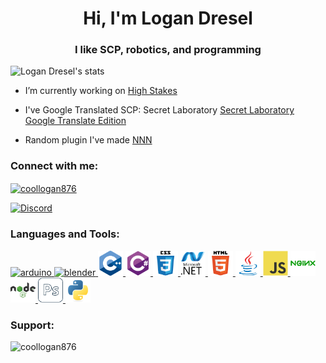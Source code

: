 <h1 align="center">Hi, I'm Logan Dresel</h1>
<h3 align="center">I like SCP, robotics, and programming</h3>

![Logan Dresel's stats](https://github-readme-stats.vercel.app/api?username=coollogan876&show_icons=true&theme=radical)

- I’m currently working on [High Stakes](https://github.com/9204A-B/HighStakes)

- I've Google Translated SCP: Secret Laboratory [Secret Laboratory Google Translate Edition](https://github.com/The-Anomalous-Zone/SLGTE)

- Random plugin I've made [NNN](https://github.com/The-Anomalous-Zone/NNN)

<h3 align="left">Connect with me:</h3>
<p align="left">
<a href="https://www.youtube.com/c/coollogan876" target="blank"><img align="center" src="https://raw.githubusercontent.com/rahuldkjain/github-profile-readme-generator/master/src/images/icons/Social/youtube.svg" alt="coollogan876" height="30" width="40" /></a>
</p>

[![Discord](https://img.shields.io/discord/1071781134033236028?label=Discord&color=%230d98ba)](https://discord.gg/E86dwhPCXj)

<h3 align="left">Languages and Tools:</h3>
<p align="left"> <a href="https://www.arduino.cc/" target="_blank" rel="noreferrer"> <img src="https://cdn.worldvectorlogo.com/logos/arduino-1.svg" alt="arduino" width="40" height="40"/> </a> <a href="https://www.blender.org/" target="_blank" rel="noreferrer"> <img src="https://download.blender.org/branding/community/blender_community_badge_white.svg" alt="blender" width="40" height="40"/> </a> <a href="https://www.w3schools.com/cpp/" target="_blank" rel="noreferrer"> <img src="https://raw.githubusercontent.com/devicons/devicon/master/icons/cplusplus/cplusplus-original.svg" alt="cplusplus" width="40" height="40"/> </a> <a href="https://www.w3schools.com/cs/" target="_blank" rel="noreferrer"> <img src="https://raw.githubusercontent.com/devicons/devicon/master/icons/csharp/csharp-original.svg" alt="csharp" width="40" height="40"/> </a> <a href="https://www.w3schools.com/css/" target="_blank" rel="noreferrer"> <img src="https://raw.githubusercontent.com/devicons/devicon/master/icons/css3/css3-original-wordmark.svg" alt="css3" width="40" height="40"/> </a> <a href="https://dotnet.microsoft.com/" target="_blank" rel="noreferrer"> <img src="https://raw.githubusercontent.com/devicons/devicon/master/icons/dot-net/dot-net-original-wordmark.svg" alt="dotnet" width="40" height="40"/> </a> <a href="https://www.w3.org/html/" target="_blank" rel="noreferrer"> <img src="https://raw.githubusercontent.com/devicons/devicon/master/icons/html5/html5-original-wordmark.svg" alt="html5" width="40" height="40"/> </a> <a href="https://www.java.com" target="_blank" rel="noreferrer"> <img src="https://raw.githubusercontent.com/devicons/devicon/master/icons/java/java-original.svg" alt="java" width="40" height="40"/> </a> <a href="https://developer.mozilla.org/en-US/docs/Web/JavaScript" target="_blank" rel="noreferrer"> <img src="https://raw.githubusercontent.com/devicons/devicon/master/icons/javascript/javascript-original.svg" alt="javascript" width="40" height="40"/> </a> <a href="https://www.nginx.com" target="_blank" rel="noreferrer"> <img src="https://raw.githubusercontent.com/devicons/devicon/master/icons/nginx/nginx-original.svg" alt="nginx" width="40" height="40"/> </a> <a href="https://nodejs.org" target="_blank" rel="noreferrer"> <img src="https://raw.githubusercontent.com/devicons/devicon/master/icons/nodejs/nodejs-original-wordmark.svg" alt="nodejs" width="40" height="40"/> </a> <a href="https://www.photoshop.com/en" target="_blank" rel="noreferrer"> <img src="https://raw.githubusercontent.com/devicons/devicon/master/icons/photoshop/photoshop-line.svg" alt="photoshop" width="40" height="40"/> </a> <a href="https://www.python.org" target="_blank" rel="noreferrer"> <img src="https://raw.githubusercontent.com/devicons/devicon/master/icons/python/python-original.svg" alt="python" width="40" height="40"/> </a> </p>

<h3 align="left">Support:</h3>
<p><a href="https://www.patreon.com/coollogan876"> <img align="left" src="https://lh3.googleusercontent.com/fife/ALs6j_G_-Zw5oQwFmh_Ph8WySWq8KkqpNsAykYqpBT05hie8P0iEel1afDm3qzM9GpKDRzhYT3nammgdZpt73aMrHi99iGqkEN80EBOpK5i-h_GnOEDZiO4_qXOLkZ21286EhoORsuQJjG_FFn2sRC3mQXCi2Nr1vzULQUp_iY2mfFJ01VF48rYp61-_8f1Tbz27MWTP9taH49rNctMFgT31zId1sG7tlqsPK3_LMVWFMu7pxeFB4W_JWoI5BoizxROel0PECamli5zGrmi8ZfiLl-KNtItcEo6FbB3-6wM5t6cMgcuyJb1vTtiy_zqnyg4fy2bTmrIjbzIqtheIU-qsDx7SN0HwYFYdeuNhtguBo4nrQTaExvmuxmvua6Ni5rd3dbWtKjR1MfVRIH9mCvzenuGarjGugnlShv4fJlSzTIf8l0L2yDxKEDHEfTpY9BUrkdTye0t_zzxxblGqY3nqsuSNhdmZqZDrR0Yx5HVyzL_4NV80dw7SPRBZjxM0EBmV2fV-bcKDwrK4S6CnMwhWF9ODoLylT_hRJfX4p0AVlMIAVv50fhjWk4AVQHjpSafmBQSGMMF4FzXAq-OOF9MrA1ExMEuh08DWnC1n6l79vQicxOpNkVt4SdEqBFsnVpWPLI6LRCW9mmttrEkcZ0GV7sbah0hW0aVh9Vk5P93Dqz4NtbLoQI9LSOQENL31HpdrlkerJwVlRrplhTPy75MHfW6mTXvRu9fmdKH08YXyxnWhsVvRwkqNYOoAP89f6Pu5TldkqF6KGpkWcyTImutrLwViSl-GrMWhuH4qCjmJrBbxR_US-jhwl5-ayOQ9oyuogyMc2xHcWHP5TpxqmhkNJIfLi10hEE4zzFS50voneV2XNdn-xMWupY_A8wQgR3XomRJNwQDnU4MZC2KEADthtJTxy8xXTyWs0ezwHycgyv1OBd32OrH7Xn9u5YMA3kYdkJiOwu0xddQoYWtapLc_JxlBAp3GoFdUsqenKxzV0TfUUh9yzDI6E7_ewagrJY7uAvxZ9moTMIlvFbK0_aJJf0pPLw3RZ_SmmQLkN-g-pVPbj3yBGtEkMb-WisPZzBDNd6KVa2yOfxqPUnn1S_Y1QLKGaOmgzfx8nmU5gRkrO3e2h3ZvMuyZSm55ZR0FADPlek2bVk2PufwJnmHvy9VIpnL8opSWC3ryVIlR0eGsxMnxHNdQlbKXMQKLi7YaArTkripPIe__s31ibpUAr7_tpn7eBY8G5fSR1LFVmZS8mqzO9Hzl-qMghye7eUGf-C-oWfoTC28qwu_Vbml76r0sexy6fSIQZ3R7fy1olTxIYcS9Qg8PAn34uNag9PN3U6sU3_E2NLvE3Lf6_CaKwvnoc-4sIpKdfQ8NHUs6QlrEPZaJ_3HqtTMAwjPpV96R_yvRfdjCGQiFonBHhGTMPDG8RnAHM5qj81oZ2Zd1FkfVMqzIQ2f6Pf1qH8M8dBIyzutKgOpPcxvJtDxSIgoBnLG5LLOlcOaxkR7-PZzoXMHNRhuA3e_F14mbrGK4yMoIkyRht7_XxpTvZY2gvRGi8QH4iTGaen1C85wfwhLAMdFzLCyK8GE111DjFdxt-4cPYz2OrbFlrbwizY7hrdXQBAtWfYWYl7LamhyV8hnOC5ayFgzmFTzYLC-Qz3r1TuxxmjC2ctrdI76CBqBaO0y8RzkD7kz4DAHH8vV_gI3J-DAjfNzeMOSV9Hml-afTOgx1g_NP=w210-h50" alt="coollogan876" /></a></p><br><br>


